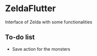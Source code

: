 # ZeldaFlutter

Interface of Zelda with some functionalities

## To-do list

- Save action for the monsters

